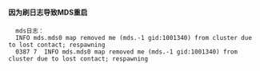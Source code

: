 #### 因为刷日志导致MDS重启

      mds日志：
      INFO mds.mds0 map removed me (mds.-1 gid:1001340) from cluster due to lost contact; respawning
      0387 7  INFO mds.mds0 map removed me (mds.-1 gid:1001340) from cluster due to lost contact; respawning 
